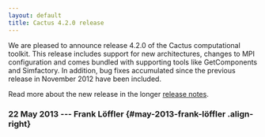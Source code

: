 ```yaml
---
layout: default
title: Cactus 4.2.0 release
---
```

We are pleased to announce release 4.2.0 of the Cactus computational
toolkit. This release includes support for new architectures, changes to
MPI configuration and comes bundled with supporting tools like
GetComponents and Simfactory. In addition, bug fixes accumulated since
the previous release in November 2012 have been included.

Read more about the new release in the longer [release
notes](http://cactuscode.org/download/releasenotes/Cactus_4.2.0).

### 22 May 2013 --- Frank Löffler {#may-2013-frank-löffler .align-right}
